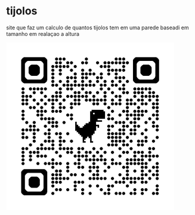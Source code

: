 # tijolos
site que faz um calculo de quantos tijolos tem em uma parede baseadi em tamanho em realaçao a altura

![](https://raw.githubusercontent.com/caallop/tijolos/refs/heads/main/qrcode_caallop.github.io.png)
